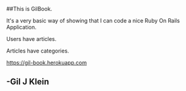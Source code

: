##This is GilBook.

It's a very basic way of showing that I can code a nice Ruby On Rails Application.

Users have articles.

Articles have categories.

https://gil-book.herokuapp.com


## -Gil J Klein